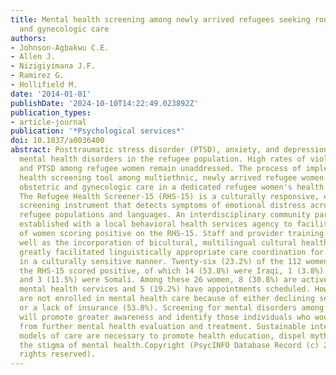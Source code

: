 ```yaml
---
title: Mental health screening among newly arrived refugees seeking routine obstetric
  and gynecologic care
authors:
- Johnson-Agbakwu C.E.
- Allen J.
- Nizigiyimana J.F.
- Ramirez G.
- Hollifield M.
date: '2014-01-01'
publishDate: '2024-10-10T14:22:49.023892Z'
publication_types:
- article-journal
publication: '*Psychological services*'
doi: 10.1037/a0036400
abstract: Posttraumatic stress disorder (PTSD), anxiety, and depression are common
  mental health disorders in the refugee population. High rates of violence, trauma,
  and PTSD among refugee women remain unaddressed. The process of implementing a mental
  health screening tool among multiethnic, newly arrived refugee women receiving routine
  obstetric and gynecologic care in a dedicated refugee women's health clinic is described.
  The Refugee Health Screener-15 (RHS-15) is a culturally responsive, efficient, validated
  screening instrument that detects symptoms of emotional distress across diverse
  refugee populations and languages. An interdisciplinary community partnership was
  established with a local behavioral health services agency to facilitate the referral
  of women scoring positive on the RHS-15. Staff and provider training sessions, as
  well as the incorporation of bicultural, multilingual cultural health navigators,
  greatly facilitated linguistically appropriate care coordination for refugee women
  in a culturally sensitive manner. Twenty-six (23.2%) of the 112 women who completed
  the RHS-15 scored positive, of which 14 (53.8%) were Iraqi, 1 (3.8%) was Burmese,
  and 3 (11.5%) were Somali. Among these 26 women, 8 (30.8%) are actively receiving
  mental health services and 5 (19.2%) have appointments scheduled. However, 13 (50%)
  are not enrolled in mental health care because of either declining services (46.2%)
  or a lack of insurance (53.8%). Screening for mental disorders among refugee women
  will promote greater awareness and identify those individuals who would benefit
  from further mental health evaluation and treatment. Sustainable interdisciplinary
  models of care are necessary to promote health education, dispel myths, and reduce
  the stigma of mental health.Copyright (PsycINFO Database Record (c) 2014 APA, all
  rights reserved).
---
```

